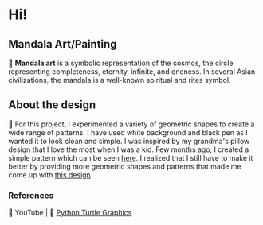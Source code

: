 # Hi! #

## Mandala Art/Painting ##
:paperclip: **Mandala art** is a symbolic representation of the cosmos, the circle representing completeness, eternity, infinite, and oneness. In several Asian civilizations, the mandala is a well-known spiritual and rites symbol.

## About the design ##
:paperclip: For this project, I experimented a variety of geometric shapes to create a wide range of patterns. I have used white background and black pen as I wanted it to look clean and simple. I was inspired by my grandma's pillow design that I love the most when I was a kid. Few months ago, I created a simple pattern which can be seen [here](https://github.com/phoebegrace/midterms/blob/main/mandala%20art.png). I realized that I still have to make it better by providing more geometric shapes and patterns that made me come up with [this design](https://github.com/phoebegrace/midterms/blob/main/mandala_revised.png)

### References ###
:link: YouTube | :link: [Python Turtle Graphics](https://docs.python.org/3/library/turtle.html)
